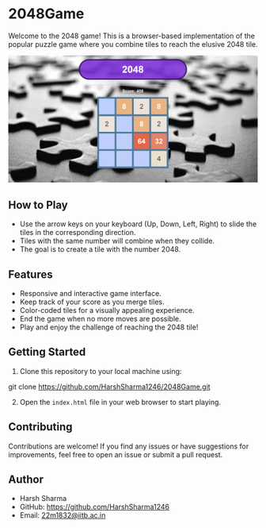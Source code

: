 # 2048Game

Welcome to the 2048 game! This is a browser-based implementation of the popular puzzle game where you combine tiles to reach the elusive 2048 tile.

![2048 Game Screenshot](GameDemo.png)

## How to Play

- Use the arrow keys on your keyboard (Up, Down, Left, Right) to slide the tiles in the corresponding direction.
- Tiles with the same number will combine when they collide.
- The goal is to create a tile with the number 2048.

## Features

- Responsive and interactive game interface.
- Keep track of your score as you merge tiles.
- Color-coded tiles for a visually appealing experience.
- End the game when no more moves are possible.
- Play and enjoy the challenge of reaching the 2048 tile!

## Getting Started

1. Clone this repository to your local machine using:

git clone https://github.com/HarshSharma1246/2048Game.git

2. Open the `index.html` file in your web browser to start playing.

## Contributing

Contributions are welcome! If you find any issues or have suggestions for improvements, feel free to open an issue or submit a pull request.

## Author

- Harsh Sharma
- GitHub: https://github.com/HarshSharma1246
- Email: 22m1832@iitb.ac.in
